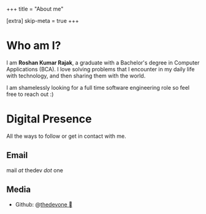 +++
title = "About me"

[extra]
skip-meta = true
+++

# Who am I?

I am **Roshan Kumar Rajak**, a graduate with a Bachelor's degree in Computer Applications (BCA).  I love solving problems that I encounter in my daily life with technology, and then sharing them with the world.

I am shamelessly looking for a full time software engineering role so feel free to reach out :)

# Digital Presence

All the ways to follow or get in contact with me.

## Email

mail *at* thedev *dot* one

##  Media

* Github: @[thedevone ](https://github.com/thedevone)
